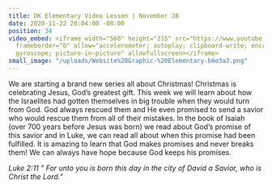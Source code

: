 ```yaml
---
title: DK Elementary Video Lesson | November 28
date: 2020-11-22 20:04:00 -08:00
position: 34
video_embed: <iframe width="560" height="315" src="https://www.youtube.com/embed/oQ39VfLxJ8g"
  frameborder="0" allow="accelerometer; autoplay; clipboard-write; encrypted-media;
  gyroscope; picture-in-picture" allowfullscreen></iframe>
small_image: "/uploads/Website%20Graphic-%20Elementary-b6e3a3.png"
---
```


We are starting a brand new series all about Christmas! Christmas is celebrating Jesus, God’s greatest gift. This week we will learn about how the Israelites had gotten themselves in big trouble when they would turn from God. God always rescued them and He even promised to send a savior who would rescue them from all of their mistakes. In the book of Isaiah (over 700 years before Jesus was born) we read about God’s promise of this savior and in Luke, we can read all about when this promise had been fulfilled. It is amazing to learn that God makes promises and never breaks them! We can always have hope because God keeps his promises.

*Luke 2:11 " For unto you is born this day in the city of David a Savior, who is Christ the Lord."*